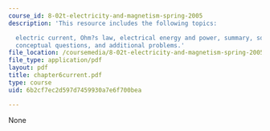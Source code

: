 ```yaml
---
course_id: 8-02t-electricity-and-magnetism-spring-2005
description: 'This resource includes the following topics:

  electric current, Ohm?s law, electrical energy and power, summary, solved problems,
  conceptual questions, and additional problems.'
file_location: /coursemedia/8-02t-electricity-and-magnetism-spring-2005/6b2cf7ec2d597d7459930a7e6f700bea_chapter6current.pdf
file_type: application/pdf
layout: pdf
title: chapter6current.pdf
type: course
uid: 6b2cf7ec2d597d7459930a7e6f700bea

---
```

None
